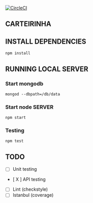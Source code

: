 [![CircleCI](https://circleci.com/gh/carloseduleal/carteirinha.svg?style=shield)](https://circleci.com/gh/carloseduleal/carteirinha)

## CARTEIRINHA

## INSTALL DEPENDENCIES

```
npm install
```

## RUNNING LOCAL SERVER

### Start mongodb
```
mongod --dbpath=/db/data
```

### Start node SERVER
```
npm start
```

### Testing
```
npm test
```

## TODO

- [ ] Unit testing
- [ X ] API testing
- [ ] Lint (checkstyle)
- [ ] Istanbul (coverage)

